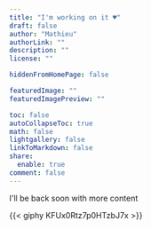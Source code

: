 ```yaml
---
title: "I'm working on it ♥"
draft: false
author: "Mathieu"
authorLink: ""
description: ""
license: ""

hiddenFromHomePage: false

featuredImage: ""
featuredImagePreview: ""

toc: false
autoCollapseToc: true
math: false
lightgallery: false
linkToMarkdown: false
share:
  enable: true
comment: false
---
```


I'll be back soon with more content

{{< giphy KFUx0Rtz7p0HTzbJ7x >}}
